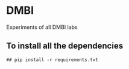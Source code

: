 # DMBI

Experiments of all DMBI labs 

## To install all the dependencies 

`## pip install -r requirements.txt`